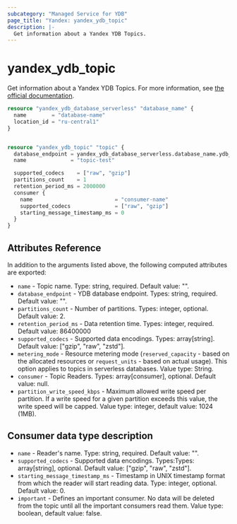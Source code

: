 ```yaml
---
subcategory: "Managed Service for YDB"
page_title: "Yandex: yandex_ydb_topic"
description: |-
  Get information about a Yandex YDB Topics.
---
```



# yandex_ydb_topic




Get information about a Yandex YDB Topics. For more information, see [the official documentation](https://cloud.yandex.ru/docs/ydb/concepts/#ydb).

```terraform
resource "yandex_ydb_database_serverless" "database_name" {
  name        = "database-name"
  location_id = "ru-central1"
}


resource "yandex_ydb_topic" "topic" {
  database_endpoint = yandex_ydb_database_serverless.database_name.ydb_full_endpoint
  name              = "topic-test"

  supported_codecs    = ["raw", "gzip"]
  partitions_count    = 1
  retention_period_ms = 2000000
  consumer {
    name                          = "consumer-name"
    supported_codecs              = ["raw", "gzip"]
    starting_message_timestamp_ms = 0
  }
}
```

## Attributes Reference

In addition to the arguments listed above, the following computed attributes are exported:

* `name` - Topic name. Type: string, required. Default value: "".
* `database_endpoint` - YDB database endpoint. Types: string, required. Default value: "".
* `partitions_count` - Number of partitions. Types: integer, optional. Default value: 2.
* `retention_period_ms` - Data retention time. Types: integer, required. Default value: 86400000
* `supported_codecs` - Supported data encodings. Types: array[string]. Default value: ["gzip", "raw", "zstd"].
* `metering_mode` - Resource metering mode (`reserved_capacity` - based on the allocated resources or `request_units` - based on actual usage). This option applies to topics in serverless databases. Value type: String.
* `consumer` - Topic Readers. Types: array[consumer], optional. Default value: null.
* `partition_write_speed_kbps` - Maximum allowed write speed per partition. If a write speed for a given partition exceeds this value, the write speed will be capped. Value type: integer, default value: 1024 (1MB).

## Consumer data type description

* `name` - Reader's name. Type: string, required. Default value: "".
* `supported_codecs` - Supported data encodings. Types:Types: array[string], optional. Default value: ["gzip", "raw", "zstd"].
* `starting_message_timestamp_ms` - Timestamp in UNIX timestamp format from which the reader will start reading data. Type: integer, optional. Default value: 0.
* `important` - Defines an important consumer. No data will be deleted from the topic until all the important consumers read them. Value type: boolean, default value: false.
